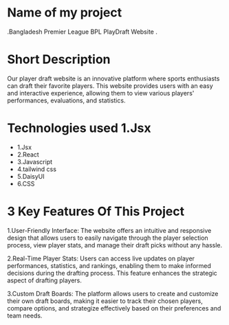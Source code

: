 # Name of my project
.Bangladesh Premier League BPL PlayDraft Website .

# Short Description 
Our player draft website is an innovative platform where sports enthusiasts can draft their favorite players. This website provides users with an easy and interactive experience, allowing them to view various players' performances, evaluations, and statistics.

# Technologies used 1.Jsx





<ul>
<li>1.Jsx</li>
<li>2.React</li>
<li>3.Javascript</li>
<li>4.tailwind css</li>
<li>5.DaisyUI</li>
<li>6.CSS</li>
</ul>

# 3 Key Features Of This Project
1.User-Friendly Interface: The website offers an intuitive and responsive design that allows users to easily navigate through the player selection process, view player stats, and manage their draft picks without any hassle.

2.Real-Time Player Stats: Users can access live updates on player performances, statistics, and rankings, enabling them to make informed decisions during the drafting process. This feature enhances the strategic aspect of drafting players.

3.Custom Draft Boards: The platform allows users to create and customize their own draft boards, making it easier to track their chosen players, compare options, and strategize effectively based on their preferences and team needs.